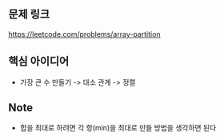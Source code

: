## 문제 링크
https://leetcode.com/problems/array-partition

## 핵심 아이디어
- 가장 큰 수 만들기 -> 대소 관계 -> 정렬

## Note
- 합을 최대로 하려면 각 항(min)을 최대로 만들 방법을 생각하면 된다